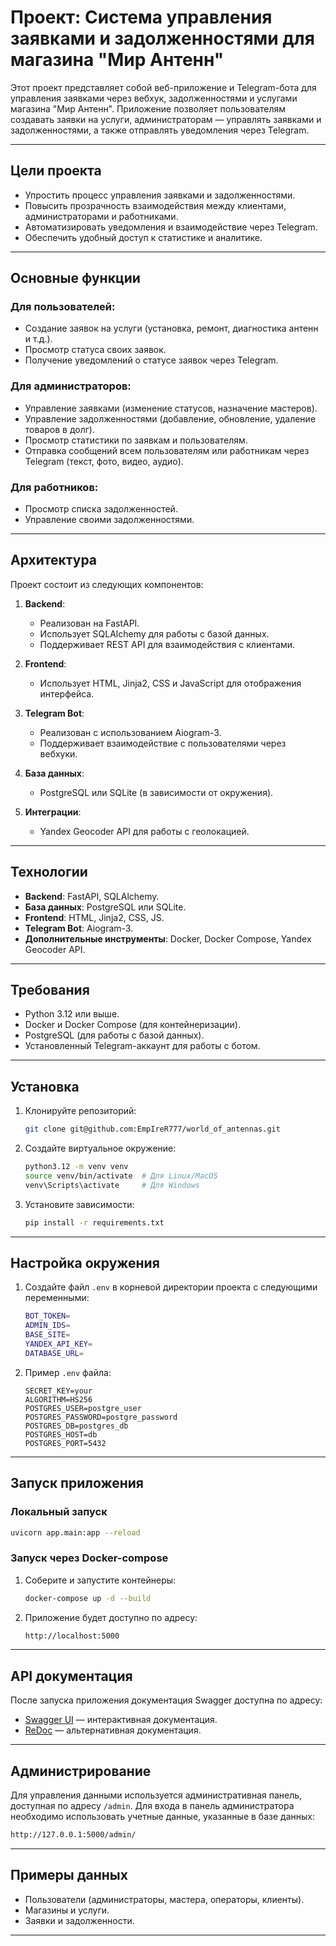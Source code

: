 # Проект: Система управления заявками и задолженностями для магазина "Мир Антенн"

Этот проект представляет собой веб-приложение и Telegram-бота для управления заявками через вебхук, задолженностями и услугами магазина "Мир Антенн". Приложение позволяет пользователям создавать заявки на услуги, администраторам — управлять заявками и задолженностями, а также отправлять уведомления через Telegram.

---

## Цели проекта

- Упростить процесс управления заявками и задолженностями.
- Повысить прозрачность взаимодействия между клиентами, администраторами и работниками.
- Автоматизировать уведомления и взаимодействие через Telegram.
- Обеспечить удобный доступ к статистике и аналитике.

---

## Основные функции

### Для пользователей:

- Создание заявок на услуги (установка, ремонт, диагностика антенн и т.д.).
- Просмотр статуса своих заявок.
- Получение уведомлений о статусе заявок через Telegram.

### Для администраторов:

- Управление заявками (изменение статусов, назначение мастеров).
- Управление задолженностями (добавление, обновление, удаление товаров в долг).
- Просмотр статистики по заявкам и пользователям.
- Отправка сообщений всем пользователям или работникам через Telegram (текст, фото, видео, аудио).

### Для работников:

- Просмотр списка задолженностей.
- Управление своими задолженностями.

---

## Архитектура

Проект состоит из следующих компонентов:

1. **Backend**:
   - Реализован на FastAPI.
   - Использует SQLAlchemy для работы с базой данных.
   - Поддерживает REST API для взаимодействия с клиентами.

2. **Frontend**:
   - Использует HTML, Jinja2, CSS и JavaScript для отображения интерфейса.

3. **Telegram Bot**:
   - Реализован с использованием Aiogram-3.
   - Поддерживает взаимодействие с пользователями через вебхуки.

4. **База данных**:
   - PostgreSQL или SQLite (в зависимости от окружения).

5. **Интеграции**:
   - Yandex Geocoder API для работы с геолокацией.

---

## Технологии

- **Backend**: FastAPI, SQLAlchemy.
- **База данных**: PostgreSQL или SQLite.
- **Frontend**: HTML, Jinja2, CSS, JS.
- **Telegram Bot**: Aiogram-3.
- **Дополнительные инструменты**: Docker, Docker Compose, Yandex Geocoder API.

---

## Требования

- Python 3.12 или выше.
- Docker и Docker Compose (для контейнеризации).
- PostgreSQL (для работы с базой данных).
- Установленный Telegram-аккаунт для работы с ботом.

---

## Установка

1. Клонируйте репозиторий:
   ```bash
   git clone git@github.com:EmpIreR777/world_of_antennas.git
   ```
2. Создайте виртуальное окружение:
    ```bash
    python3.12 -m venv venv
    source venv/bin/activate  # Для Linux/MacOS
    venv\Scripts\activate     # Для Windows
    ```
3. Установите зависимости:
    ```bash
    pip install -r requirements.txt
    ```

---

## Настройка окружения

1. Создайте файл `.env` в корневой директории проекта с следующими переменными:
    ```bash
    BOT_TOKEN=
    ADMIN_IDS=
    BASE_SITE=
    YANDEX_API_KEY=
    DATABASE_URL=
    ```

2. Пример `.env` файла:
    ```env
    SECRET_KEY=your
    ALGORITHM=HS256
    POSTGRES_USER=postgre_user
    POSTGRES_PASSWORD=postgre_password
    POSTGRES_DB=postgres_db
    POSTGRES_HOST=db
    POSTGRES_PORT=5432
    ```

---

## Запуск приложения

### Локальный запуск
```bash
uvicorn app.main:app --reload
```

### Запуск через Docker-compose

1. Соберите и запустите контейнеры:
    ```bash
    docker-compose up -d --build
    ```
2. Приложение будет доступно по адресу:
    ```bash
    http://localhost:5000
    ```

---

## API документация

После запуска приложения документация Swagger доступна по адресу:
- [Swagger UI](http://localhost:5000/docs) — интерактивная документация.
- [ReDoc](http://localhost:5000/redoc) — альтернативная документация.

---

## Администрирование

Для управления данными используется административная панель, доступная по адресу `/admin`. Для входа в панель администратора необходимо использовать учетные данные, указанные в базе данных:
```bash
http://127.0.0.1:5000/admin/
```

---

## Примеры данных

- Пользователи (администраторы, мастера, операторы, клиенты).
- Магазины и услуги.
- Заявки и задолженности.

---
